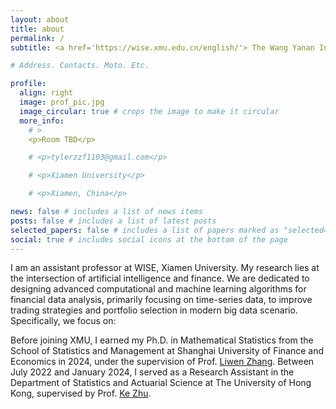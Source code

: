 ```yaml
---
layout: about
title: about
permalink: /
subtitle: <a href='https://wise.xmu.edu.cn/english/'> The Wang Yanan Institute for Studies in Economics (WISE), Xiamen University</a>.

# Address. Contacts. Moto. Etc.

profile:
  align: right
  image: prof_pic.jpg
  image_circular: true # crops the image to make it circular
  more_info:
    # >
    <p>Room TBD</p>

    # <p>tylerzzf1103@gmail.com</p>

    # <p>Xiamen University</p>

    # <p>Xiamen, China</p>

news: false # includes a list of news items
posts: false # includes a list of latest posts
selected_papers: false # includes a list of papers marked as "selected={true}"
social: true # includes social icons at the bottom of the page
---
```


I am an assistant professor at WISE, Xiamen University. My research lies at the intersection of artificial intelligence and finance. We are dedicated to designing advanced computational and machine learning algorithms for financial data analysis, primarily focusing on time-series data, to improve trading strategies and portfolio selection in modern big data scenario. Specifically, we focus on: 


Before joining XMU, I earned my Ph.D. in Mathematical Statistics from the School of Statistics and Management at Shanghai University of Finance and Economics in 2024, under the supervision of Prof. [Liwen Zhang](https://ssm.sufe.edu.cn/ce/6e/c712a118382/page.htm). Between July 2022 and January 2024, I served as a Research Assistant in the Department of Statistics and Actuarial Science at The University of Hong Kong, supervised by Prof. [Ke Zhu](https://mazhuke.w3spaces.com/). 
